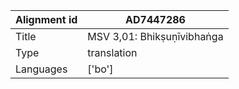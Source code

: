 |Alignment id | AD7447286
| --- | --- 
|Title | MSV 3,01: Bhikṣuṇīvibhaṅga 
|Type | translation
|Languages | ['bo']